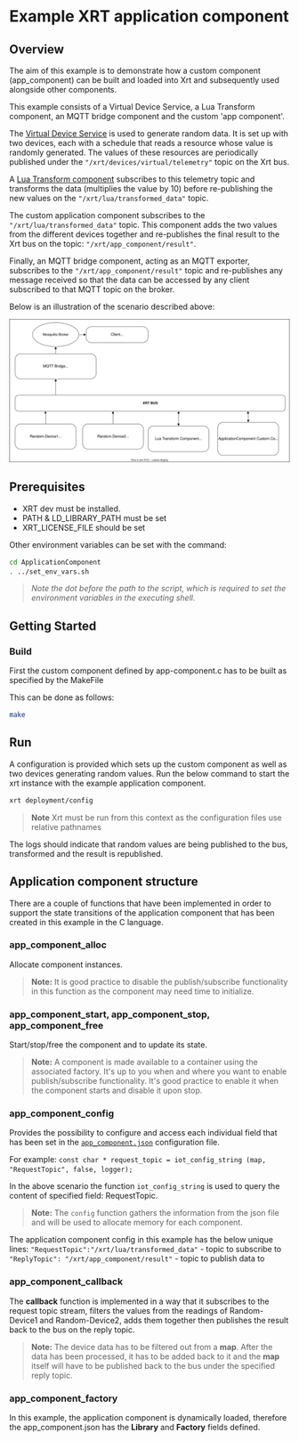 # Example XRT application component

## Overview

The aim of this example is to demonstrate how a custom component (app_component) can be built and loaded into Xrt and subsequently used alongside other components.

This example consists of a Virtual Device Service, a Lua Transform component, an MQTT bridge component and the custom 'app component'.

The [Virtual Device Service](https://docs.iotechsys.com/edge-xrt20/device-service-components/virtual-device-service-component.html) is used to generate random data. It is set up with two devices, each with a schedule that reads a resource whose value is randomly generated. The values of these resources are periodically published under the `"/xrt/devices/virtual/telemetry"` topic on the Xrt bus.

A [Lua Transform component](https://docs.iotechsys.com/edge-xrt20/transform-components/lua-transform-component.html) subscribes to this telemetry topic and transforms the data (multiplies the value by 10) before re-publishing the new values on the `"/xrt/lua/transformed_data"` topic.

The custom application component subscribes to the `"/xrt/lua/transformed_data"` topic. This component adds the two values from the different devices together and re-publishes the final result to the Xrt bus on the topic: `"/xrt/app_component/result"`.

Finally, an MQTT bridge component, acting as an MQTT exporter, subscribes to the `"/xrt/app_component/result"` topic and re-publishes any message received so that the data can be accessed by any client subscribed to that MQTT topic on the broker.

Below is an illustration of the scenario described above:

![XRT application component example illustration](Application_Component.drawio.svg)

## Prerequisites

- XRT dev must be installed.
- PATH & LD_LIBRARY_PATH must be set
- XRT_LICENSE_FILE should be set

Other environment variables can be set with the command:

```bash
cd ApplicationComponent
. ../set_env_vars.sh
```

> _Note the dot before the path to the script, which is required to set the environment variables in the executing shell._

## Getting Started

### Build

First the custom component defined by app-component.c has to be built as specified by the MakeFile

This can be done as follows:

```bash
make
```

## Run

A configuration is provided which sets up the custom component as well as two devices generating random values. Run the below command to start the xrt instance with the example application component.

```bash
xrt deployment/config
```

> **Note** Xrt must be run from this context as the configuration files use relative pathnames

The logs should indicate that random values are being published to the bus, transformed and the result is republished.

## Application component structure

There are a couple of functions that have been implemented in order to support the state transitions of the application component that has been created in this example in the C language.

### app_component_alloc

Allocate component instances.

> **Note:** It is good practice to disable the publish/subscribe functionality in this function as the component may need time to initialize.

### app_component_start, app_component_stop, app_component_free

Start/stop/free the component and to update its state.

> **Note:** A component is made available to a container using the associated factory. It's up to you when and where you want to enable publish/subscribe functionality. It's good practice to enable it when the component starts and disable it upon stop.

### app_component_config

Provides the possibility to configure and access each individual field that has been set in the [`app_component.json`](../deployment/config/app_component.json) configuration file.

For example:
`const char * request_topic = iot_config_string (map, "RequestTopic", false, logger);`

In the above scenario the function `iot_config_string` is used to query the content of specified field: RequestTopic.

> **Note:** The `config` function gathers the information from the json file and will be used to allocate memory for each component.

The application component config in this example has the below unique lines:
`"RequestTopic":"/xrt/lua/transformed_data"` - topic to subscribe to
`"ReplyTopic": "/xrt/app_component/result"` - topic to publish data to

### app_component_callback

The **callback** function is implemented in a way that it subscribes to the request topic stream, filters the values from the readings of Random-Device1 and Random-Device2, adds them together then publishes the result back to the bus on the reply topic.

> **Note:** The device data has to be filtered out from a **map**. After the data has been processed, it has to be added back to it and the **map** itself will have to be published back to the bus under the specified reply topic.

### app_component_factory

In this example, the application component is dynamically loaded, therefore the app_component.json has the **Library** and **Factory** fields defined.
